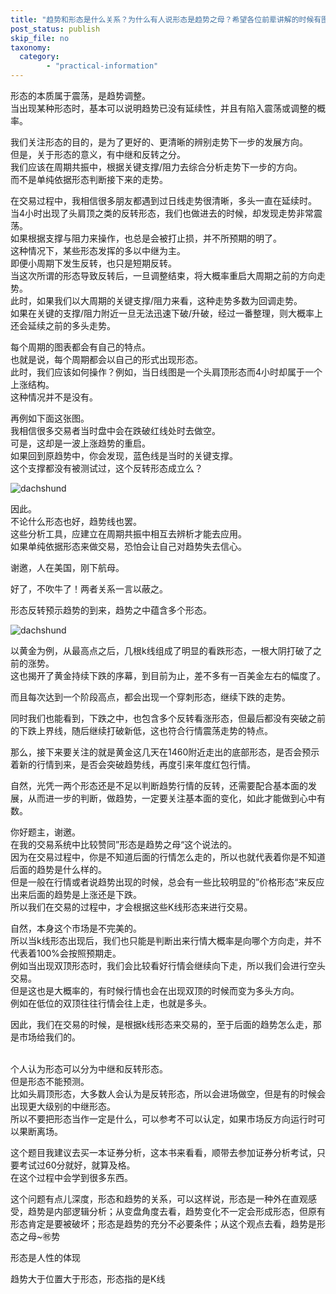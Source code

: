 ```yaml
---
title: "趋势和形态是什么关系？为什么有人说形态是趋势之母？希望各位前辈讲解的时候有图解，谢谢！?"
post_status: publish
skip_file: no
taxonomy:
  category:
        - "practical-information"
---
```


形态的本质属于震荡，是趋势调整。  
当出现某种形态时，基本可以说明趋势已没有延续性，并且有陷入震荡或调整的概率。

我们关注形态的目的，是为了更好的、更清晰的辨别走势下一步的发展方向。  
但是，关于形态的意义，有中继和反转之分。  
我们应该在周期共振中，根据关键支撑/阻力去综合分析走势下一步的方向。  
而不是单纯依据形态判断接下来的走势。

在交易过程中，我相信很多朋友都遇到过日线走势很清晰，多头一直在延续时。  
当4小时出现了头肩顶之类的反转形态，我们也做进去的时候，却发现走势非常震荡。  
如果根据支撑与阻力来操作，也总是会被打止损，并不所预期的明了。  
这种情况下，某些形态发挥的多以中继为主。  
即便小周期下发生反转，也只是短期反转。  
当这次所谓的形态导致反转后，一旦调整结束，将大概率重启大周期之前的方向走势。  
此时，如果我们以大周期的关键支撑/阻力来看，这种走势多数为回调走势。  
如果在关键的支撑/阻力附近一旦无法迅速下破/升破，经过一番整理，则大概率上还会延续之前的多头走势。

每个周期的图表都会有自己的特点。  
也就是说，每个周期都会以自己的形式出现形态。  
此时，我们应该如何操作？例如，当日线图是一个头肩顶形态而4小时却属于一个上涨结构。  
这种情况并不是没有。

再例如下面这张图。  
我相信很多交易者当时盘中会在跌破红线处时去做空。  
可是，这却是一波上涨趋势的重启。  
如果回到原趋势中，你会发现，蓝色线是当时的关键支撑。  
这个支撑都没有被测试过，这个反转形态成立么？

![dachshund](https://cdn.fendou.la/funstoutiao/2020/11/185953145.jpg)

因此。  
不论什么形态也好，趋势线也罢。  
这些分析工具，应建立在周期共振中相互去辨析才能去应用。  
如果单纯依据形态来做交易，恐怕会让自己对趋势失去信心。

谢邀，人在美国，刚下航母。

好了，不吹牛了！两者关系一言以蔽之。

形态反转预示趋势的到来，趋势之中蕴含多个形态。

![dachshund](https://cdn.fendou.la/funstoutiao/2020/11/190307817.jpg)

以黄金为例，从最高点之后，几根k线组成了明显的看跌形态，一根大阴打破了之前的涨势。  
这也揭开了黄金持续下跌的序幕，到目前为止，差不多有一百美金左右的幅度了。

而且每次达到一个阶段高点，都会出现一个穿刺形态，继续下跌的走势。

同时我们也能看到，下跌之中，也包含多个反转看涨形态，但最后都没有突破之前的下跌上界线，随后继续打破新低，这也符合行情震荡走势的特点。

那么，接下来要关注的就是黄金这几天在1460附近走出的底部形态，是否会预示着新的行情到来，是否会突破趋势线，再度引来年度红包行情。

自然，光凭一两个形态还是不足以判断趋势行情的反转，还需要配合基本面的发展，从而进一步的判断，做趋势，一定要关注基本面的变化，如此才能做到心中有数。

你好题主，谢邀。  
在我的交易系统中比较赞同”形态是趋势之母“这个说法的。  
因为在交易过程中，你是不知道后面的行情怎么走的，所以也就代表着你是不知道后面的趋势是什么样的。  
但是一般在行情或者说趋势出现的时候，总会有一些比较明显的”价格形态“来反应出来后面的趋势是上涨还是下跌。  
所以我们在交易的过程中，才会根据这些K线形态来进行交易。

自然，本身这个市场是不完美的。  
所以当k线形态出现后，我们也只能是判断出来行情大概率是向哪个方向走，并不代表着100%会按照预期走。  
例如当出现双顶形态时，我们会比较看好行情会继续向下走，所以我们会进行空头交易。  
但是这也是大概率的，有时候行情也会在出现双顶的时候而变为多头方向。  
​例如在低位的双顶往往行情会往上走，也就是多头。

因此，我们在交易的时候，是根据k线形态来交易的，至于后面的趋势怎么走，那是市场给我们的。  
​

个人认为形态可以分为中继和反转形态。  
但是形态不能预测。  
比如头肩顶形态，大多数人会认为是反转形态，所以会进场做空，但是有的时候会出现更大级别的中继形态。  
所以不要把形态当作一定是什么，可以参考不可以认定，如果市场反方向运行时可以果断离场。

这个题目我建议去买一本证券分析，这本书来看看，顺带去参加证券分析考试，只要考试过60分就好，就算及格。  
在这个过程中会学到很多东西。

这个问题有点儿深度，形态和趋势的关系，可以这样说，形态是一种外在直观感受，趋势是内部逻辑分析；从变盘角度去看，趋势变化不一定会形成形态，但原有形态肯定是要被破坏；形态是趋势的充分不必要条件；从这个观点去看，趋势是形态之母~㊗️势

形态是人性的体现

趋势大于位置大于形态，形态指的是K线

